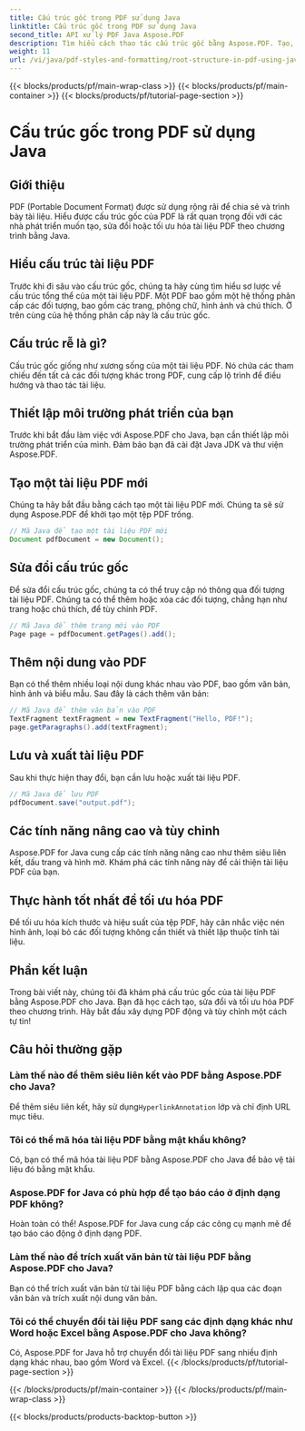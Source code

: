 ```yaml
---
title: Cấu trúc gốc trong PDF sử dụng Java
linktitle: Cấu trúc gốc trong PDF sử dụng Java
second_title: API xử lý PDF Java Aspose.PDF
description: Tìm hiểu cách thao tác cấu trúc gốc bằng Aspose.PDF. Tạo, chỉnh sửa và cải thiện PDF.
weight: 11
url: /vi/java/pdf-styles-and-formatting/root-structure-in-pdf-using-java/
---
```


{{< blocks/products/pf/main-wrap-class >}}
{{< blocks/products/pf/main-container >}}
{{< blocks/products/pf/tutorial-page-section >}}

# Cấu trúc gốc trong PDF sử dụng Java


## Giới thiệu

PDF (Portable Document Format) được sử dụng rộng rãi để chia sẻ và trình bày tài liệu. Hiểu được cấu trúc gốc của PDF là rất quan trọng đối với các nhà phát triển muốn tạo, sửa đổi hoặc tối ưu hóa tài liệu PDF theo chương trình bằng Java.

## Hiểu cấu trúc tài liệu PDF

Trước khi đi sâu vào cấu trúc gốc, chúng ta hãy cùng tìm hiểu sơ lược về cấu trúc tổng thể của một tài liệu PDF. Một PDF bao gồm một hệ thống phân cấp các đối tượng, bao gồm các trang, phông chữ, hình ảnh và chú thích. Ở trên cùng của hệ thống phân cấp này là cấu trúc gốc.

## Cấu trúc rễ là gì?

Cấu trúc gốc giống như xương sống của một tài liệu PDF. Nó chứa các tham chiếu đến tất cả các đối tượng khác trong PDF, cung cấp lộ trình để điều hướng và thao tác tài liệu. 

## Thiết lập môi trường phát triển của bạn

Trước khi bắt đầu làm việc với Aspose.PDF cho Java, bạn cần thiết lập môi trường phát triển của mình. Đảm bảo bạn đã cài đặt Java JDK và thư viện Aspose.PDF.

## Tạo một tài liệu PDF mới

Chúng ta hãy bắt đầu bằng cách tạo một tài liệu PDF mới. Chúng ta sẽ sử dụng Aspose.PDF để khởi tạo một tệp PDF trống.

```java
// Mã Java để tạo một tài liệu PDF mới
Document pdfDocument = new Document();
```

## Sửa đổi cấu trúc gốc

Để sửa đổi cấu trúc gốc, chúng ta có thể truy cập nó thông qua đối tượng tài liệu PDF. Chúng ta có thể thêm hoặc xóa các đối tượng, chẳng hạn như trang hoặc chú thích, để tùy chỉnh PDF.

```java
// Mã Java để thêm trang mới vào PDF
Page page = pdfDocument.getPages().add();
```

## Thêm nội dung vào PDF

Bạn có thể thêm nhiều loại nội dung khác nhau vào PDF, bao gồm văn bản, hình ảnh và biểu mẫu. Sau đây là cách thêm văn bản:

```java
// Mã Java để thêm văn bản vào PDF
TextFragment textFragment = new TextFragment("Hello, PDF!");
page.getParagraphs().add(textFragment);
```

## Lưu và xuất tài liệu PDF

Sau khi thực hiện thay đổi, bạn cần lưu hoặc xuất tài liệu PDF.

```java
// Mã Java để lưu PDF
pdfDocument.save("output.pdf");
```

## Các tính năng nâng cao và tùy chỉnh

Aspose.PDF for Java cung cấp các tính năng nâng cao như thêm siêu liên kết, dấu trang và hình mờ. Khám phá các tính năng này để cải thiện tài liệu PDF của bạn.

## Thực hành tốt nhất để tối ưu hóa PDF

Để tối ưu hóa kích thước và hiệu suất của tệp PDF, hãy cân nhắc việc nén hình ảnh, loại bỏ các đối tượng không cần thiết và thiết lập thuộc tính tài liệu.

## Phần kết luận

Trong bài viết này, chúng tôi đã khám phá cấu trúc gốc của tài liệu PDF bằng Aspose.PDF cho Java. Bạn đã học cách tạo, sửa đổi và tối ưu hóa PDF theo chương trình. Hãy bắt đầu xây dựng PDF động và tùy chỉnh một cách tự tin!

## Câu hỏi thường gặp

### Làm thế nào để thêm siêu liên kết vào PDF bằng Aspose.PDF cho Java?

Để thêm siêu liên kết, hãy sử dụng`HyperlinkAnnotation` lớp và chỉ định URL mục tiêu.

### Tôi có thể mã hóa tài liệu PDF bằng mật khẩu không?

Có, bạn có thể mã hóa tài liệu PDF bằng Aspose.PDF cho Java để bảo vệ tài liệu đó bằng mật khẩu.

### Aspose.PDF for Java có phù hợp để tạo báo cáo ở định dạng PDF không?

Hoàn toàn có thể! Aspose.PDF for Java cung cấp các công cụ mạnh mẽ để tạo báo cáo động ở định dạng PDF.

### Làm thế nào để trích xuất văn bản từ tài liệu PDF bằng Aspose.PDF cho Java?

Bạn có thể trích xuất văn bản từ tài liệu PDF bằng cách lặp qua các đoạn văn bản và trích xuất nội dung văn bản.

### Tôi có thể chuyển đổi tài liệu PDF sang các định dạng khác như Word hoặc Excel bằng Aspose.PDF cho Java không?

Có, Aspose.PDF for Java hỗ trợ chuyển đổi tài liệu PDF sang nhiều định dạng khác nhau, bao gồm Word và Excel.
{{< /blocks/products/pf/tutorial-page-section >}}

{{< /blocks/products/pf/main-container >}}
{{< /blocks/products/pf/main-wrap-class >}}

{{< blocks/products/products-backtop-button >}}
